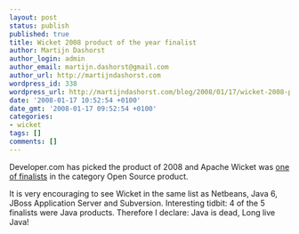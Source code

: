 ```yaml
---
layout: post
status: publish
published: true
title: Wicket 2008 product of the year finalist
author: Martijn Dashorst
author_login: admin
author_email: martijn.dashorst@gmail.com
author_url: http://martijndashorst.com
wordpress_id: 338
wordpress_url: http://martijndashorst.com/blog/2008/01/17/wicket-2008-product-of-the-year-finalist/
date: '2008-01-17 10:52:54 +0100'
date_gmt: '2008-01-17 09:52:54 +0100'
categories:
- wicket
tags: []
comments: []
---
```

<p>
Developer.com has picked the product of 2008 and Apache Wicket was <a href="http://www.developer.com/db/article.php/10920_3721761_2" title="Winners of the Developer.com's Product of the Year 2008 Are Announced">one of finalists</a> in the category Open Source product.</p>
<p>
It is very encouraging to see Wicket in the same list as Netbeans, Java 6, JBoss Application Server and Subversion. Interesting tidbit: 4 of the 5 finalists were Java products. Therefore I declare: Java is dead, Long live Java!</p>
